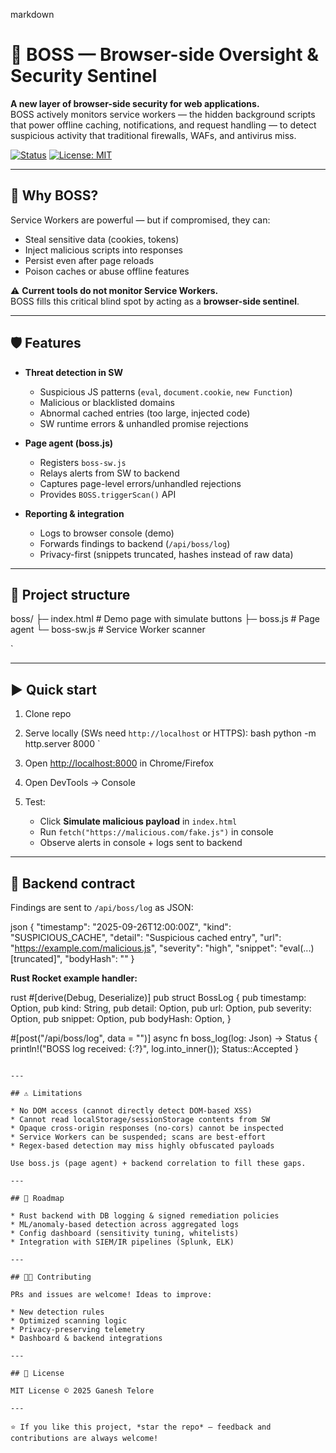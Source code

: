 markdown
# 🔰 BOSS — Browser-side Oversight & Security Sentinel

**A new layer of browser-side security for web applications.**  
BOSS actively monitors service workers — the hidden background scripts that power offline caching, notifications, and request handling — to detect suspicious activity that traditional firewalls, WAFs, and antivirus miss.  

[![Status](https://img.shields.io/badge/status-MVP-orange)]() [![License: MIT](https://img.shields.io/badge/license-MIT-blue)]()

---

## 🚀 Why BOSS?

Service Workers are powerful — but if compromised, they can:
- Steal sensitive data (cookies, tokens)
- Inject malicious scripts into responses
- Persist even after page reloads
- Poison caches or abuse offline features

⚠ **Current tools do not monitor Service Workers.**  
BOSS fills this critical blind spot by acting as a **browser-side sentinel**.

---

## 🛡 Features

- **Threat detection in SW**  
  - Suspicious JS patterns (`eval`, `document.cookie`, `new Function`)  
  - Malicious or blacklisted domains  
  - Abnormal cached entries (too large, injected code)  
  - SW runtime errors & unhandled promise rejections  

- **Page agent (boss.js)**  
  - Registers `boss-sw.js`  
  - Relays alerts from SW to backend  
  - Captures page-level errors/unhandled rejections  
  - Provides `BOSS.triggerScan()` API  

- **Reporting & integration**  
  - Logs to browser console (demo)  
  - Forwards findings to backend (`/api/boss/log`)  
  - Privacy-first (snippets truncated, hashes instead of raw data)  

---

## 🧩 Project structure


boss/
├─ index.html    # Demo page with simulate buttons
├─ boss.js       # Page agent
└─ boss-sw.js    # Service Worker scanner

`

---

## ▶ Quick start

1. Clone repo  
2. Serve locally (SWs need `http://localhost` or HTTPS):
   bash
   python -m http.server 8000
`

3. Open [http://localhost:8000](http://localhost:8000) in Chrome/Firefox
4. Open DevTools → Console
5. Test:

   * Click **Simulate malicious payload** in `index.html`
   * Run `fetch("https://malicious.com/fake.js")` in console
   * Observe alerts in console + logs sent to backend

---

## 📡 Backend contract

Findings are sent to `/api/boss/log` as JSON:

json
{
  "timestamp": "2025-09-26T12:00:00Z",
  "kind": "SUSPICIOUS_CACHE",
  "detail": "Suspicious cached entry",
  "url": "https://example.com/malicious.js",
  "severity": "high",
  "snippet": "eval(...)[truncated]",
  "bodyHash": "<sha256-base64>"
}


**Rust Rocket example handler:**

rust
#[derive(Debug, Deserialize)]
pub struct BossLog {
    pub timestamp: Option<String>,
    pub kind: String,
    pub detail: Option<String>,
    pub url: Option<String>,
    pub severity: Option<String>,
    pub snippet: Option<String>,
    pub bodyHash: Option<String>,
}

#[post("/api/boss/log", data = "<log>")]
async fn boss_log(log: Json<BossLog>) -> Status {
    println!("BOSS log received: {:?}", log.into_inner());
    Status::Accepted
}
```

---

## ⚠ Limitations

* No DOM access (cannot directly detect DOM-based XSS)
* Cannot read localStorage/sessionStorage contents from SW
* Opaque cross-origin responses (no-cors) cannot be inspected
* Service Workers can be suspended; scans are best-effort
* Regex-based detection may miss highly obfuscated payloads

Use boss.js (page agent) + backend correlation to fill these gaps.

---

## 🔮 Roadmap

* Rust backend with DB logging & signed remediation policies
* ML/anomaly-based detection across aggregated logs
* Config dashboard (sensitivity tuning, whitelists)
* Integration with SIEM/IR pipelines (Splunk, ELK)

---

## 👨‍💻 Contributing

PRs and issues are welcome! Ideas to improve:

* New detection rules
* Optimized scanning logic
* Privacy-preserving telemetry
* Dashboard & backend integrations

---

## 📜 License

MIT License © 2025 Ganesh Telore

---

⭐ If you like this project, *star the repo* — feedback and contributions are always welcome!